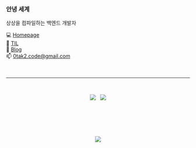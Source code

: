 ### 안녕 세계

상상을 컴파일하는 백엔드 개발자

💻 [Homepage](https://0tak2.github.io/)  
📝 [TIL](https://0tak2.github.io/T0L/)  
💬 [Blog](https://archiveyoung.tistory.com/)  
📫 0tak2.code@gmail.com  

&nbsp;

<hr />

&nbsp;

<p align="center">
  <img src="https://github-readme-stats.vercel.app/api/top-langs/?username=0tak2&hide=c%2B%2B,c,perl&locale=kr" />&nbsp;&nbsp;
  <img src="https://github-readme-stats.vercel.app/api?username=0tak2&show_icons=true&count_private=true&locale=kr" />
</p>

&nbsp;  
&nbsp;  
&nbsp;  
&nbsp;  

<p align="center">
  <img src="https://hits.seeyoufarm.com/api/count/incr/badge.svg?url=https%3A%2F%2Fgithub.com%2F0tak2%2F&count_bg=%2379C83D&title_bg=%23555555&icon=&icon_color=%23E7E7E7&title=hits&edge_flat=false" />
</p>

<!--
**0tak2/0tak2** is a ✨ _special_ ✨ repository because its `README.md` (this file) appears on your GitHub profile.

Here are some ideas to get you started:

- 🔭 I’m currently working on ...
- 🌱 I’m currently learning ...
- 👯 I’m looking to collaborate on ...
- 🤔 I’m looking for help with ...
- 💬 Ask me about ...
- 📫 How to reach me: ...
- 😄 Pronouns: ...
- ⚡ Fun fact: ...
-->
